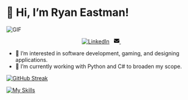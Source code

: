 # 👋 Hi, I’m Ryan Eastman!

![GIF](https://media.giphy.com/media/vSr0Lgose4rhS/giphy.gif)

<p align="center">
  <a href="https://www.linkedin.com/in/ryan-eastman13/" target="_blank" rel="noopener noreferrer"><img src="https://www.flaticon.com/svg/static/icons/svg/174/174857.svg" alt="LinkedIn"></a>&nbsp;&nbsp;
  <a href="mailto:rking1323@gmail.com" target="_blank" rel="noopener noreferrer">
    <svg xmlns="http://www.w3.org/2000/svg" height="1em" viewBox="0 0 512 512">
      <path d="M48 64C21.5 64 0 85.5 0 112c0 15.1 7.1 29.3 19.2 38.4L236.8 313.6c11.4 8.5 27 8.5 38.4 0L492.8 150.4c12.1-9.1 19.2-23.3 19.2-38.4c0-26.5-21.5-48-48-48H48zM0 176V384c0 35.3 28.7 64 64 64H448c35.3 0 64-28.7 64-64V176L294.4 339.2c-22.8 17.1-54 17.1-76.8 0L0 176z"/>
    </svg>
  </a>&nbsp;&nbsp;
</p>

- 👀 I’m interested in software development, gaming, and designing applications.
- 🌱 I’m currently working with Python and C# to broaden my scope.

[![GitHub Streak](https://github-readme-streak-stats.herokuapp.com?user=DocHolliday13x&theme=dark&date_format=j%20M%5B%20Y%5D)](https://git.io/streak-stats)

[![My Skills](https://skillicons.dev/icons?i=js,html,css,github,nodejs,express,react,figma,vscode,sass,py,postgres,mongodb,jest,&theme=dark)](https://skillicons.dev)

<!---
DocHolliday13x/DocHolliday13x is a ✨ special ✨ repository because its README.md (this file) appears on your GitHub profile.
You can click the Preview link to take a look at your changes.
--->


